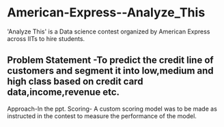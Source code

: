 # American-Express--Analyze_This
'Analyze This' is a Data science contest organized by American Express across IITs to hire students. 

## Problem Statement -To predict the credit line of customers and segment it into low,medium and high class based on credit card data,income,revenue etc.

Approach-In the ppt.
Scoring- A custom scoring model was to be made as instructed in the contest to measure the performance of the model. 
